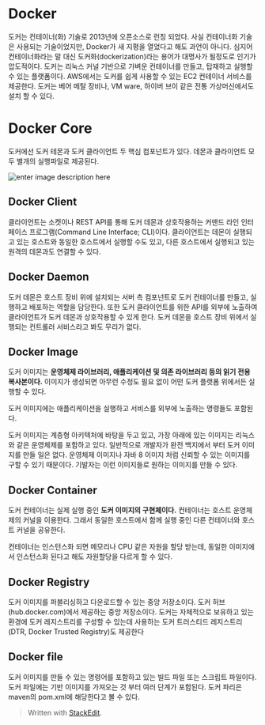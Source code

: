 
# Docker

도커는 컨테이너(화) 기술로 2013년에 오픈소스로 런칭 되었다. 사실 컨테이너화 기술은 사용되는 기술이었지만, Docker가 새 지평을 열었다고 해도 과언이 아니다. 심지어 컨테이너화라는 말 대신 도커화(dockerization)라는 용어가 대명사가 될정도로 인기가 압도적이다. 
도커는 리눅스 커널 기반으로 가벼운 컨테이너를 만들고, 탑재하고 실행할 수 있는 플랫폼이다. AWS에서는 도커를 쉽게 사용할 수 있는 EC2 컨테이너 서비스를 제공한다. 도커는 베어 메탈 장비나, VM ware, 하이버 브이 같은 전통 가상머신에서도 설치 할 수 있다. 

# Docker Core

도커에선 도커 테몬과 도커 클라이언트 두 핵심 컴포넌트가 있다. 데몬과 클라이언트 모두 별개의 실행파일로 제공된다.

![enter image description here](https://19yw4b240vb03ws8qm25h366-wpengine.netdna-ssl.com/wp-content/uploads/Docker-API-infographic-container-devops-nordic-apis.png)

## Docker Client

클라이언트는 소켓이나 REST API를 통해 도커 데몬과 상호작용하는 커맨드 라인 인터페이스 프로그램(Command Line Interface; CLI)이다. 
클라이언트는 데몬이 실행되고 있는 호스트와 동일한 호스트에서 실행할 수도 있고, 다른 호스트에서 실행되고 있는 원격의 데몬과도 연결할 수 있다. 

## Docker Daemon

도커 데몬은 호스트 장비 위에 설치되는 서버 측 컴포넌트로 도커 컨테이너를 만들고, 실행하고 배포하는 역할을 담당한다. 또한 도커 클라이언트를 위한 API를 외부에 노출하여 클라이언트가 도커 데몬과 상호작용할 수 있게 한다. 도커 데몬을 호스트 장비 위에서 실행되는 컨트롤러 서비스라고 봐도 무리가 없다. 

## Docker Image

도커 이미지는 **운영체제 라이브러리, 애플리케이션 및 의존 라이브러리 등의 읽기 전용 복사본이다.** 이미지가 생성되면 아무런 수정도 필요 없이 어떤 도커 플랫폼 위에서든 실행할 수 있다. 

도커 이미지에는 애플리케이션을 실행하고 서비스를 외부에 노출하는 명령들도 포함된다.

도커 이미지는 계층형 아키텍처에 바탕을 두고 있고, 가장 아래에 있는 이미지는 리눅스와 같은 운영체제를 포함하고 있다. 일반적으로 개발자가 완전 백지에서 부터 도커 이미지를 만들 일은 없다. 운영체제 이미지나 자바 8 이미지 처럼 신뢰할 수 있는 이미지를 구할 수 있기 때문이다. 기발자는 이런 이미지들로 원하는 이미지를 만들 수 있다. 

## Docker Container

도커 컨테이너는 실제 실행 중인 **도커 이미지의 구현체이다.** 컨테이너는 호스트 운영체제의 커널을 이용한다. 그래서 동일한 호스트에서 함께 실행 중인 다른 컨테이너와 호스트 커널을 공유한다. 

컨테이너는 인스턴스화 되면 메모리나 CPU 같은 자원을 할당 받는데, 동일한 이미지에서 인스턴스화 된다고 해도 자원할당을 다르게 할 수 있다. 

## Docker Registry

도커 이미지를 퍼블리싱하고 다운로드할 수 있는 중앙 저장소이다. 도커 허브(hub.docker.com)에서 제공하는 중앙 저장소이다. 도커는 자체적으로 보유하고 있는 환경에 도커 레지스트리를 구성할 수 있는데 사용하는 도커 트러스티드 레지스트리(DTR, Docker Trusted Registry)도 제공한다

## Docker file

도커 이미지를 만들 수 있는 명령어를 포함하고 있는 빌드 파일 또는 스크립트 파일이다. 도커 파일에는 기반 이미지를 가져오는 것 부터 여러 단계가 포함된다. 도커 파리은 maven의 pom.xml에 해당한다고 볼 수 있다.



> Written with [StackEdit](https://stackedit.io/).
<!--stackedit_data:
eyJoaXN0b3J5IjpbMTEwNTI1NTg5MCwxODAwMDg1MDUzLC0xMT
k1MjQzNzg5LC0xMzAyNjM4ODI1LC0xNDc5NzYyMjQ4LC0xNjM3
MDk1MjUyXX0=
-->